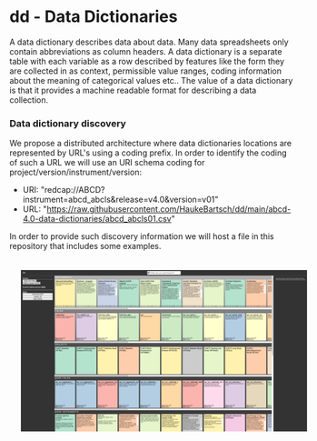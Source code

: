 # dd - Data Dictionaries

A data dictionary describes data about data. Many data spreadsheets only contain abbreviations as column headers. A data dictionary is a separate table with each variable as a row described by features like the form they are collected in as context, permissible value ranges, coding information about the meaning of categorical values etc.. The value of a data dictionary is that it provides a machine readable format for describing a data collection.

### Data dictionary discovery

We propose a distributed architecture where data dictionaries locations are represented by URL's using a coding prefix. In order to identify the coding of such a URL we will use an URI schema coding for project/version/instrument/version:

- URI: "redcap://ABCD?instrument=abcd_abcls&release=v4.0&version=v01"
- URL: "https://raw.githubusercontent.com/HaukeBartsch/dd/main/abcd-4.0-data-dictionaries/abcd_abcls01.csv"

In order to provide such discovery information we will host a file in this repository that includes some examples.

<img src="images/interface.jpg" alt="interface logo" width="auto" style="padding: 20px"/>
